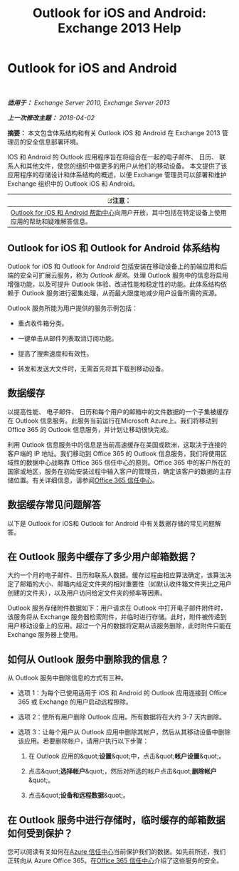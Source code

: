 ﻿---
title: 'Outlook for iOS and Android: Exchange 2013 Help'
TOCTitle: Outlook for iOS and Android
ms:assetid: 3a66817c-30da-4965-a6db-2955b5365b0f
ms:mtpsurl: https://technet.microsoft.com/zh-cn/library/Mt465744(v=EXCHG.150)
ms:contentKeyID: 70061263
ms.date: 05/21/2018
mtps_version: v=EXCHG.150
ms.translationtype: MT
---

# Outlook for iOS and Android

 

_**适用于：** Exchange Server 2010, Exchange Server 2013_

_**上一次修改主题：** 2018-04-02_

**摘要：**  本文包含体系结构和有关 Outlook iOS 和 Android 在 Exchange 2013 管理员的安全信息部署环境。

IOS 和 Android 的 Outlook 应用程序旨在将组合在一起的电子邮件、 日历、 联系人和其他文件，使您的组织中做更多的用户从他们的移动设备。 本文提供了该应用程序的存储设计和体系结构的概述，以便 Exchange 管理员可以部署和维护 Exchange 组织中的 Outlook iOS 和 Android。

<table>
<thead>
<tr class="header">
<th><img src="images/Bb124558.note(EXCHG.150).gif" title="注意" alt="注意" />注意：</th>
</tr>
</thead>
<tbody>
<tr class="odd">
<td><a href="https://support.office.com/zh-cn/article/outlook-for-ios-and-android-help-center-cd84214e-a5ac-4e95-9ea3-e07f78d0cd">Outlook for iOS 和 Android 帮助中心</a>向用户开放，其中包括在特定设备上使用应用的帮助和疑难解答信息。</td>
</tr>
</tbody>
</table>


## Outlook for iOS 和 Outlook for Android 体系结构

Outlook for iOS 和 Outlook for Android 包括安装在移动设备上的前端应用和后端的安全可扩展云服务，称为 *Outlook 服务*。处理 Outlook 服务中的信息将启用增强功能，以及可提升 Outlook 体验、改进性能和稳定性的功能。此体系结构依赖于 Outlook 服务进行密集处理，从而最大限度地减少用户设备所需的资源。

Outlook 服务所能为用户提供的服务示例包括：

  - 重点收件箱分类。

  - 一键单击从邮件列表取消订阅功能。

  - 提高了搜索速度和有效性。

  - 转发和发送大文件时，无需首先将其下载到移动设备。

## 数据缓存

以提高性能、 电子邮件、 日历和每个用户的邮箱中的文件数据的一个子集被缓存在 Outlook 信息服务。此服务当前运行在Microsoft Azure上。我们将移动到 Office 365 的 Outlook 信息服务，并计划让移动很快完成。

利用 Outlook 信息服务中的信息是当前高速缓存在美国或欧洲，这取决于连接的客户端的 IP 地址。我们移动到 Office 365 的 Outlook 信息服务，我们将使用区域性的数据中心战略靠 Office 365 信任中心的原则。Office 365 中的客户所在的国家或地区，服务在初始安装过程中输入客户的管理员，确定该客户的数据的主存储位置。有关详细信息，请参阅[Office 365 信任中心](https://go.microsoft.com/fwlink/p/?linkid=525776)。

## 数据缓存常见问题解答

以下是 Outlook for iOS和 Outlook for Android 中有关数据存储的常见问题解答。

## 在 Outlook 服务中缓存了多少用户邮箱数据？

大约一个月的电子邮件、日历和联系人数据。缓存过程由相应算法确定，该算法决定了邮箱的大小、邮箱内给定文件夹的相对重要性（如默认收件箱文件夹比之用户创建的文件夹），以及用户访问给定文件夹的频率等因素。

Outlook 服务存储附件数据如下：用户请求在 Outlook 中打开电子邮件附件时，该服务将从 Exchange 服务器检索附件，并临时进行存储。此时，附件被传递到用户移动设备上的应用。超过一个月的数据将定期从该服务删除，此时附件只能在 Exchange 服务器上使用。

## 如何从 Outlook 服务中删除我的信息？

从 Outlook 服务中删除信息的方式有三种。

  - 选项 1：为每个已使用适用于 iOS 和 Android 的 Outlook 应用连接到 Office 365 或 Exchange 的用户启动远程擦除。

  - 选项 2：使所有用户删除 Outlook 应用。所有数据将在大约 3-7 天内删除。

  - 选项 3：让每个用户从 Outlook 应用中删除其帐户，然后从其移动设备中删除该应用。若要删除帐户，请用户执行以下步骤：
    
    1.  在 Outlook 应用的\&quot;**设置**\&quot;中，点击\&quot;**帐户设置**\&quot;。
    
    2.  点击\&quot;**选择帐户**\&quot;，然后对所选的帐户点击\&quot;**删除帐户**\&quot;。
    
    3.  点击\&quot;**设备和远程数据**\&quot;。

## 在 Outlook 服务中进行存储时，临时缓存的邮箱数据如何受到保护？

您可以阅读有关如何在[Azure 信任中心](https://azure.microsoft.com/support/trust-center/)当前保护我们的数据。如先前所述，我们正转向从 Azure Office 365。在[Office 365 信任中心](https://go.microsoft.com/fwlink/p/?linkid=525776)介绍了这些服务的安全。


